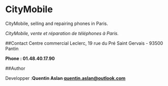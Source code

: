 # CityMobile
CityMobile, selling and repairing phones in Paris.

*CityMobile, vente et réparation de téléphones à Paris.*


##Contact
Centre commercial Leclerc,
19 rue du Pré Saint Gervais - 93500 Pantin 

**Phone : 01.48.40.17.90**

##Author 

Developper :**Quentin Aslan <quentin.aslan@outlook.com>**